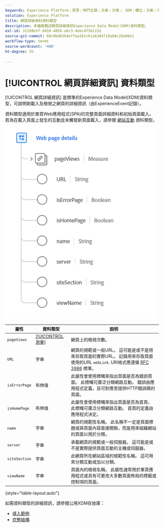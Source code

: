 ```yaml
---
keywords: Experience Platform；首頁；熱門主題；方案；方案； XDM；欄位；方案；方案；網頁詳細資訊；資料類型；資料類型；網頁
solution: Experience Platform
title: 網頁詳細資料資料類型
description: 本檔案概述網頁詳細資訊Experience Data Model(XDM)資料類型。
exl-id: 31108e57-d416-485b-a6c3-4ebc4f5b1152
source-git-commit: 60c0bd62b4effaa161c61ab304718ab8c20a06e1
workflow-type: tm+mt
source-wordcount: '408'
ht-degree: 3%

---
```


# [!UICONTROL 網頁詳細資訊] 資料類型

[!UICONTROL 網頁詳細資訊] 是標準的Experience Data Model(XDM)資料類型，可說明剛載入及檢視之網頁的詳細資訊（由ExperienceEvent記錄）。

資料類型適用於單頁Web應用程式(SPA)的完整頁面詳細資料和初始頁面載入。 若為在載入頁面上發生的互動並未觸發新頁面載入，請參閱 [網站互動](./web-interaction.md) 資料類型。

<img src="../images/data-types/web-page-details.PNG" width="500" /><br />

| 屬性 | 資料類型 | 說明 |
| --- | --- | --- |
| `pageViews` | [[!UICONTROL 測量]](./measure.md) | 網頁上的檢視次數。 |
| `URL` | 字串 | 網頁的規範或一般URL。 這可能是或不是用來存取頁面的實際URL。 記錄用來存取頁面使用的URL `webLink`. URI格式應遵循 [RFC 3986](https://tools.ietf.org/html/rfc3986) 標準。 |
| `isErrorPage` | 布林值 | 此屬性會使用標幟來指出頁面是否為錯誤頁面。 此標幟可廣泛分類網路互動。 錯誤由應用程式定義，且可對應至提供HTTP錯誤碼的頁面。 |
| `isHomePage` | 布林值 | 此屬性會使用標幟來指出頁面是否為首頁。 此標幟可廣泛分類網路互動。 首頁的定義由應用程式決定。 |
| `name` | 字串 | 網頁的規範性名稱。 此名稱不一定是頁面標題或與頁面內容直接關聯，而是用來組織網站的頁面以用於分類。 |
| `server` | 字串 | 承載網頁的規範或一般伺服器。 這可能是或不是實際提供頁面互動的主機或伺服器。 |
| `siteSection` | 字串 | 此網頁所在網站區域的規範性名稱。 這可用來分類互動或加以分類。 |
| `viewName` | 字串 | 頁面內的檢視名稱。 此屬性通常用於單頁應用程式或具有可更改大多數頁面佈局的標籤或控制項的頁面。 |

{style="table-layout:auto"}

如需資料類型的詳細資訊，請參閱公用XDM存放庫：

* [填入範例](https://github.com/adobe/xdm/blob/master/components/datatypes/deprecated/webpagedetails.example.2.json)
* [完整結構](https://github.com/adobe/xdm/blob/master/components/datatypes/deprecated/webpagedetails.schema.json)
